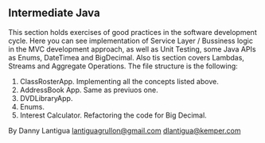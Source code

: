 ## Intermediate Java

This section holds exercises of good practices in the software development cycle. Here you can see implementation of Service Layer / Bussiness logic in the
MVC development approach, as well as Unit Testing, some Java APIs as Enums, DateTimea and BigDecimal. Also tis section covers Lambdas, Streams and
Aggregate Operations. The file structure is the following:

1. ClassRosterApp. Implementing all the concepts listed above.
2. AddressBook App. Same as previuos one.
3. DVDLibraryApp.
4. Enums.
5. Interest Calculator. Refactoring the code for Big Decimal.

By Danny Lantigua
lantiguagrullon@gmail.com
dlantigua@kemper.com